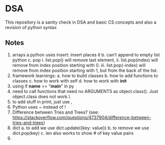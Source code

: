 # DSA

This repository is a sanity check in DSA and basic CS concepts and also a revision of python syntax

## Notes

1. arrays
    a.python uses insert: insert places it 
    b. can't append to empty list python
    c. pop
        i. list.pop() will remove last element, 
        ii. list.pop(index) will remove from index position starting with 0.
        iii. list.pop(-index) will remove from index position starting with 1, but from the back of the list.
3. framework learnings: 
    a. how to build classes
    b. how to add functions to classes
    c. how to work with self
    d. how to work with __init__
4. using if __name__ == "__main__" in py
5. need to call functions that need no ARGUMENTS as object.class(). Just object.class does not work.\
6. to add stuff in print, just use ,
7. Python uses ~ instead of !
8. Difference between Tries and Trees? (see: https://stackoverflow.com/questions/4737904/difference-between-tries-and-trees)
9. dict
    a. to add we use dict.update({key: value})
    b. to remove we use dict.pop(key)
    c. len also works to show # of key value pairs
10. 
